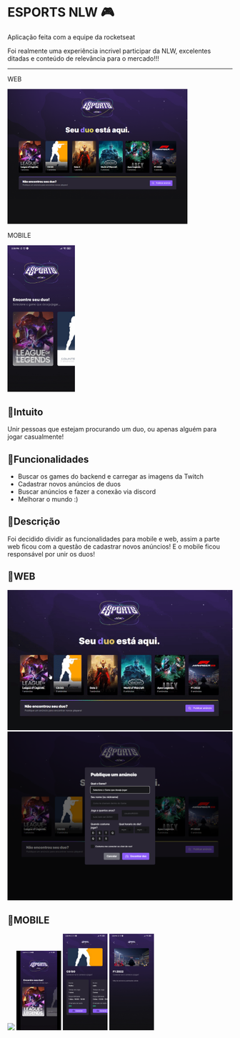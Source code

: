 # ESPORTS NLW 🎮
<div>
    <p>Aplicação feita com a equipe da rocketseat</p>
    Foi realmente uma experiência incrivel participar da NLW, excelentes ditadas e conteúdo
    de relevância para o mercado!!!
</div>
<hr/>
<div>
    <p>WEB</p>
    <img width="80%" src="./web/assets/to-readme/pag-inicial.png"/>
</div>

<div>
    <p>MOBILE</p>
    <img width="30%" src="./mobile/assets/to-readme/pag-inicial.jpg"/>
</div>



## 🎈Intuito
<div>
    Unir pessoas que estejam procurando um duo, ou apenas alguém para jogar casualmente!
</div>

## 🎈Funcionalidades
<div>
    <ul>
    <li>Buscar os games do backend e carregar as imagens da Twitch</li>
    <li>Cadastrar novos anúncios de duos</li>
    <li>Buscar anúncios e fazer a conexão via discord</li>
    <li>Melhorar o mundo :)</li>
    </ul>
</div>

## 🎈Descrição
<div>
    Foi decidido dividir as funcionalidades para mobile e web,
    assim a parte web ficou com a questão de cadastrar novos anúncios!
    E o mobile ficou responsável por unir os duos!
</div>

## 🔵WEB
<img width="100%" src="./web/assets/to-readme/basic-video.gif"/>
<img width="100%" src="./web/assets/to-readme/ads.png"/>





## 🔴MOBILE

<img width="100" src="./mobile/assets/to-readme/rolagem-simples.gif"/>
<img width="100" src="./mobile/assets/to-readme/busca-duo.gif"/>
<img width="100" src="./mobile/assets/to-readme/game-com-ads.jpg"/>
<img width="100" src="./mobile/assets/to-readme/game-sem-ads.jpg"/>
